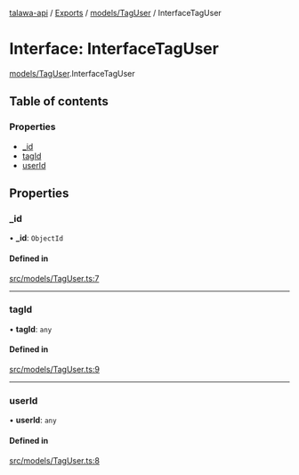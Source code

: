 [talawa-api](../README.md) / [Exports](../modules.md) / [models/TagUser](../modules/models_TagUser.md) / InterfaceTagUser

# Interface: InterfaceTagUser

[models/TagUser](../modules/models_TagUser.md).InterfaceTagUser

## Table of contents

### Properties

- [\_id](models_TagUser.InterfaceTagUser.md#_id)
- [tagId](models_TagUser.InterfaceTagUser.md#tagid)
- [userId](models_TagUser.InterfaceTagUser.md#userid)

## Properties

### \_id

• **\_id**: `ObjectId`

#### Defined in

[src/models/TagUser.ts:7](https://github.com/PalisadoesFoundation/talawa-api/blob/66970ab/src/models/TagUser.ts#L7)

___

### tagId

• **tagId**: `any`

#### Defined in

[src/models/TagUser.ts:9](https://github.com/PalisadoesFoundation/talawa-api/blob/66970ab/src/models/TagUser.ts#L9)

___

### userId

• **userId**: `any`

#### Defined in

[src/models/TagUser.ts:8](https://github.com/PalisadoesFoundation/talawa-api/blob/66970ab/src/models/TagUser.ts#L8)
